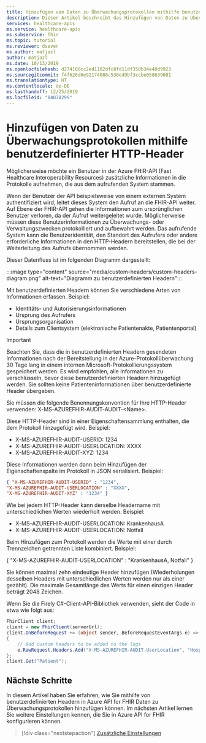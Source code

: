 ```yaml
---
title: Hinzufügen von Daten zu Überwachungsprotokollen mithilfe benutzerdefinierter Header – Azure API for FHIR
description: Dieser Artikel beschreibt das Hinzufügen von Daten zu Überwachungsprotokollen mithilfe benutzerdefinierter HTTP-Header in Azure API for FHIR.
services: healthcare-apis
ms.service: healthcare-apis
ms.subservice: fhir
ms.topic: tutorial
ms.reviewer: dseven
ms.author: matjazl
author: matjazl
ms.date: 10/13/2019
ms.openlocfilehash: d274160cc2ed1102dfc8fd11df358b34e40d9923
ms.sourcegitcommit: f4f626d6e92174086c530ed9bf3ccbe058639081
ms.translationtype: HT
ms.contentlocale: de-DE
ms.lasthandoff: 12/25/2019
ms.locfileid: "84870299"
---
```

# <a name="add-data-to-audit-logs-by-using-custom-http-headers"></a>Hinzufügen von Daten zu Überwachungsprotokollen mithilfe benutzerdefinierter HTTP-Header

Möglicherweise möchte ein Benutzer in der Azure FHIR-API (Fast Healthcare Interoperability Resources) zusätzliche Informationen in die Protokolle aufnehmen, die aus dem aufrufenden System stammen.

Wenn der Benutzer der API beispielsweise von einem externen System authentifiziert wird, leitet dieses System den Aufruf an die FHIR-API weiter. Auf Ebene der FHIR-API gehen die Informationen zum ursprünglichen Benutzer verloren, da der Aufruf weitergeleitet wurde. Möglicherweise müssen diese Benutzerinformationen zu Überwachungs- oder Verwaltungszwecken protokolliert und aufbewahrt werden. Das aufrufende System kann die Benutzeridentität, den Standort des Aufrufers oder andere erforderliche Informationen in den HTTP-Headern bereitstellen, die bei der Weiterleitung des Aufrufs übernommen werden.

Dieser Datenfluss ist im folgenden Diagramm dargestellt:

:::image type="content" source="media/custom-headers/custom-headers-diagram.png" alt-text="Diagramm zu benutzerdefinierten Headern":::

Mit benutzerdefinierten Headern können Sie verschiedene Arten von Informationen erfassen. Beispiel:

* Identitäts- und Autorisierungsinformationen
* Ursprung des Aufrufers
* Ursprungsorganisation
* Details zum Clientsystem (elektronische Patientenakte, Patientenportal)

> [!IMPORTANT]
> Beachten Sie, dass die in benutzerdefinierten Headern gesendeten Informationen nach der Bereitstellung in der Azure-Protokollüberwachung 30 Tage lang in einem internen Microsoft-Protokollierungssystem gespeichert werden. Es wird empfohlen, alle Informationen zu verschlüsseln, bevor diese benutzerdefinierten Headern hinzugefügt werden. Sie sollten keine Patienteninformationen über benutzerdefinierte Header übergeben.

Sie müssen die folgende Benennungskonvention für Ihre HTTP-Header verwenden: X-MS-AZUREFHIR-AUDIT-AUDIT-\<Name>.

Diese HTTP-Header sind in einer Eigenschaftensammlung enthalten, die dem Protokoll hinzugefügt wird. Beispiel:

* X-MS-AZUREFHIR-AUDIT-USERID: 1234 
* X-MS-AZUREFHIR-AUDIT-USERLOCATION: XXXX
* X-MS-AZUREFHIR-AUDIT-XYZ: 1234

Diese Informationen werden dann beim Hinzufügen der Eigenschaftenspalte im Protokoll in JSON serialisiert. Beispiel:

```json
{ "X-MS-AZUREFHIR-AUDIT-USERID" : "1234",
"X-MS-AZUREFHIR-AUDIT-USERLOCATION" : "XXXX",
"X-MS-AZUREFHIR-AUDIT-XYZ" : "1234" }
```
 
Wie bei jedem HTTP-Header kann derselbe Headername mit unterschiedlichen Werten wiederholt werden. Beispiel:

* X-MS-AZUREFHIR-AUDIT-USERLOCATION: KrankenhausA
* X-MS-AZUREFHIR-AUDIT-USERLOCATION: Notfall

Beim Hinzufügen zum Protokoll werden die Werte mit einer durch Trennzeichen getrennten Liste kombiniert. Beispiel:

{ "X-MS-AZUREFHIR-AUDIT-USERLOCATION" : "KrankenhausA, Notfall" }
 
Sie können maximal zehn eindeutige Header hinzufügen (Wiederholungen desselben Headers mit unterschiedlichen Werten werden nur als einer gezählt). Die maximale Gesamtlänge des Werts für einen einzigen Header beträgt 2048 Zeichen.

Wenn Sie die Firely C#-Client-API-Bibliothek verwenden, sieht der Code in etwa wie folgt aus:

```C#
FhirClient client;
client = new FhirClient(serverUrl);
client.OnBeforeRequest += (object sender, BeforeRequestEventArgs e) =>
{
    // Add custom headers to be added to the logs
    e.RawRequest.Headers.Add("X-MS-AZUREFHIR-AUDIT-UserLocation", "HospitalA");
};
client.Get("Patient");
```
## <a name="next-steps"></a>Nächste Schritte
In diesem Artikel haben Sie erfahren, wie Sie mithilfe von benutzerdefinierten Headern in Azure API for FHIR Daten zu Überwachungsprotokollen hinzufügen können. Im nächsten Artikel lernen Sie weitere Einstellungen kennen, die Sie in Azure API for FHIR konfigurieren können.
 
>[!div class="nextstepaction"]
>[Zusätzliche Einstellungen](azure-api-for-fhir-additional-settings.md)